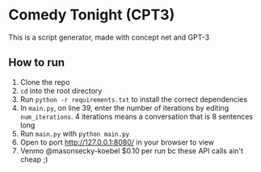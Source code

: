 # Comedy Tonight (CPT3)

This is a script generator, made with concept net and GPT-3

## How to run

1. Clone the repo
2. `cd` into the root directory
3. Run `python -r requirements.txt` to install the correct dependencies
4. In `main.py`, on line 39, enter the number of iterations by editing `num_iterations`. 4 iterations means a conversation that is 8 sentences long
5. Run `main.py` with `python main.py`
6. Open to port <http://127.0.0.1:8080/> in your browser to view
5. Venmo @masonsecky-koebel $0.10 per run bc these API calls ain't cheap ;)
